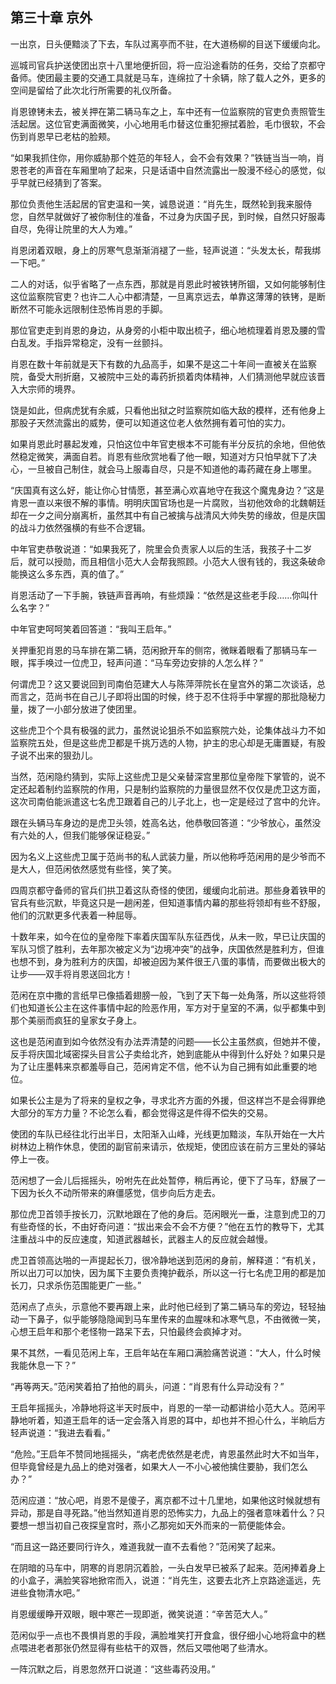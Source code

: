 ## 第三十章 **京外**

一出京，日头便黯淡了下去，车队过离亭而不驻，在大道杨柳的目送下缓缓向北。

巡城司官兵护送使团出京十八里地便折回，将一应沿途看防的任务，交给了京都守备师。使团最主要的交通工具就是马车，连绵拉了十余辆，除了载人之外，更多的空间是留给了此次北行所需要的礼仪所备。

肖恩镣铐未去，被关押在第二辆马车之上，车中还有一位监察院的官吏负责照管生活起居。这位官吏满面微笑，小心地用毛巾替这位重犯擦拭着脸，毛巾很软，不会伤到肖恩早已老枯的脸颊。

“如果我抓住你，用你威胁那个姓范的年轻人，会不会有效果？”铁链当当一响，肖恩苍老的声音在车厢里响了起来，只是话语中自然流露出一股漫不经心的感觉，似乎早就已经猜到了答案。

那位负责他生活起居的官吏温和一笑，诚恳说道：“肖先生，既然轮到我来服侍您，自然早就做好了被你制住的准备，不过身为庆国子民，到时候，自然只好服毒自尽，免得让院里的大人为难。”

肖恩闭着双眼，身上的厉寒气息渐渐消褪了一些，轻声说道：“头发太长，帮我绑一下吧。”

二人的对话，似乎省略了一点东西，那就是肖恩此时被铁铐所锢，又如何能够制住这位监察院官吏？也许二人心中都清楚，一旦离京远去，单靠这薄薄的铁铐，是断断然不可能永远限制住恐怖肖恩的手脚。

那位官吏走到肖恩的身边，从身旁的小柜中取出梳子，细心地梳理着肖恩及腰的雪白乱发。手指异常稳定，没有一丝颤抖。

肖恩在数十年前就是天下有数的九品高手，如果不是这二十年间一直被关在监察院，备受大刑折磨，又被院中三处的毒药折损着肉体精神，人们猜测他早就应该晋入大宗师的境界。

饶是如此，但病虎犹有余威，只看他出狱之时监察院如临大敌的模样，还有他身上那股子天然流露出的威势，便可以知道这位老人依然拥有着可怕的实力。

如果肖恩此时暴起发难，只怕这位中年官吏根本不可能有半分反抗的余地，但他依然稳定微笑，满面自若。肖恩有些欣赏地看了他一眼，知道对方只怕早就下了决心，一旦被自己制住，就会马上服毒自尽，只是不知道他的毒药藏在身上哪里。

“庆国真有这么好，能让你心甘情愿，甚至满心欢喜地守在我这个魔鬼身边？”这是肯恩一直以来很不解的事情。明明庆国官场也是一片腐败，当初他效命的北魏朝廷却在一夕之间分崩离析，虽然其中有自己被擒与战清风大帅失势的缘故，但是庆国的战斗力依然强横的有些不合逻辑。

中年官吏恭敬说道：“如果我死了，院里会负责家人以后的生活，我孩子十二岁后，就可以授勋，而且相信小范大人会帮我照顾。小范大人很有钱的，我这条破命能换这么多东西，真的值了。”

肖恩活动了一下手腕，铁链声音再响，有些烦躁：“依然是这些老手段……你叫什么名字？”

中年官吏呵呵笑着回答道：“我叫王启年。”

关押重犯肖恩的马车排在第二辆，范闲掀开车的侧帘，微眯着眼看了那辆马车一眼，挥手唤过一位虎卫，轻声问道：“马车旁边安排的人怎么样？”

何谓虎卫？这又要说回到司南伯范建大人与陈萍萍院长在皇宫外的第二次谈话，总而言之，范尚书在自己儿子即将出国的时候，终于忍不住将手中掌握的那批隐秘力量，拨了一小部分放进了使团里。

这些虎卫个个具有极强的武力，虽然说论狙杀不如监察院六处，论集体战斗力不如监察院五处，但是这些虎卫都是千挑万选的人物，护主的忠心却是无庸置疑，有股子说不出来的狠劲儿。

当然，范闲隐约猜到，实际上这些虎卫是父亲替深宫里那位皇帝陛下掌管的，说不定还起着制约监察院的作用，只是制约监察院的力量很显然不仅仅是虎卫这方面，这次司南伯能派遣这七名虎卫跟着自己的儿子北上，也一定是经过了宫中的允许。

跟在头辆马车身边的是虎卫头领，姓高名达，他恭敬回答道：“少爷放心，虽然没有六处的人，但我们能够保证稳妥。”

因为名义上这些虎卫属于范尚书的私人武装力量，所以他称呼范闲用的是少爷而不是大人，但范闲依然感觉有些怪，笑了笑。

四周京都守备师的官兵们拱卫着这队奇怪的使团，缓缓向北前进。那些身着铁甲的官兵有些沉默，毕竟这只是一趟闲差，但知道事情内幕的那些将领却有些不舒服，他们的沉默更多代表着一种屈辱。

十数年来，如今在位的皇帝陛下率着庆国军队东征西伐，从未一败，早已让庆国的军队习惯了胜利，去年那次被定义为“边境冲突”的战争，庆国依然是胜利方，但谁也想不到，身为胜利方的庆国，却被迫因为某件很王八蛋的事情，而要做出极大的让步——双手将肖恩送回北方！

范闲在京中撒的言纸早已像插着翅膀一般，飞到了天下每一处角落，所以这些将领们也知道长公主在这件事情中起的险恶作用，军方对于皇室的不满，似乎都集中到那个美丽而疯狂的皇家女子身上。

这也是范闲直到如今依然没有办法弄清楚的问题——长公主虽然疯，但她并不傻，反手将庆国北域密探头目言公子卖给北齐，她到底能从中得到什么好处？如果只是为了让庄墨韩来京都羞辱自己，范闲肯定不信，他不认为自己拥有如此重要的地位。

如果长公主是为了将来的皇权之争，寻求北齐方面的外援，但这样岂不是会得罪绝大部分的军方力量？不论怎么看，都会觉得这是件得不偿失的交易。

使团的车队已经往北行出半日，太阳渐入山峰，光线更加黯淡，车队开始在一大片树林边上稍作休息，使团的副官前来请示，依规矩，使团应该在前方三里处的驿站停上一夜。

范闲想了一会儿后摇摇头，吩咐先在此处暂停，稍后再论，便下了马车，舒展了一下因为长久不动所带来的麻僵感觉，信步向后方走去。

那位虎卫首领手按长刀，沉默地跟在了他的身后。范闲眼光一垂，注意到虎卫的刀有些奇怪的长，不由好奇问道：“拔出来会不会不方便？”他在五竹的教导下，尤其注重战斗中的反应速度，知道武器越长，武器主人的反应就会越慢。

虎卫首领高达啪的一声提起长刀，很冷静地送到范闲的身前，解释道：“有机关，所以出刀可以加快，因为属下主要负责掩护截杀，所以这一行七名虎卫用的都是加长刀，只求杀伤范围能更广一些。”

范闲点了点头，示意他不要再跟上来，此时他已经到了第二辆马车的旁边，轻轻抽动一下鼻子，似乎能够隐隐闻到马车里传来的血腥味和冰寒气息，不由微微一笑，心想王启年和那个老怪物一路呆下去，只怕最终会疯掉才对。

果不其然，一看见范闲上车，王启年站在车厢口满脸痛苦说道：“大人，什么时候我能休息一下？”

“再等两天。”范闲笑着拍了拍他的肩头，问道：“肖恩有什么异动没有？”

王启年摇摇头，冷静地将这半天时辰中，肖恩的一举一动都讲给小范大人。范闲平静地听着，知道王启年的话一定会落入肖恩的耳中，却也并不担心什么，半晌后方轻声说道：“我进去看看。”

“危险。”王启年不赞同地摇摇头，“病老虎依然是老虎，肯恩虽然此时大不如当年，但毕竟曾经是九品上的绝对强者，如果大人一不小心被他擒住要胁，我们怎么办？”

范闲应道：“放心吧，肖恩不是傻子，离京都不过十几里地，如果他这时候就想有异动，那是自寻死路。”他当然知道肖恩的恐怖实力，九品上的强者意味着什么？只要想一想当初自己夜探皇宫时，燕小乙那宛如天外而来的一箭便能体会。

“而且这一路还要同行许久，难道我就一直不去看他？”范闲笑了起来。

在阴暗的马车中，阴寒的肖恩阴沉着脸，一头白发早已被系了起来。范闲捧着身上的小盒子，满脸笑容地掀帘而入，说道：“肖先生，这要去北齐上京路途遥远，先进些食物清水吧。”

肖恩缓缓睁开双眼，眼中寒芒一现即逝，微笑说道：“辛苦范大人。”

范闲似乎一点也不畏惧肖恩的手段，满脸堆笑打开食盒，很仔细小心地将盒中的糕点喂进老者那张仍然显得有些枯干的双唇，然后又喂他喝了些清水。

一阵沉默之后，肖恩忽然开口说道：“这些毒药没用。”

